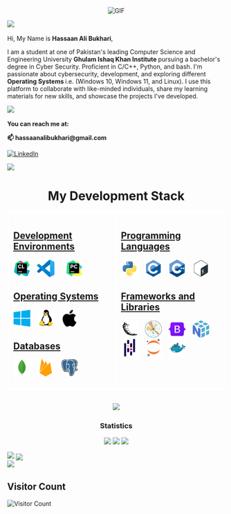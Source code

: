 <p align="center">
    <img height="400" width="750" alt="GIF" src="./cyber-attack-.gif" />
</p>

<img src="https://user-images.githubusercontent.com/73097560/115834477-dbab4500-a447-11eb-908a-139a6edaec5c.gif">

Hi, My Name is <strong>Hassaan Ali Bukhari</strong>,

I am a student at one of Pakistan's leading Computer Science and Engineering University <strong> Ghulam Ishaq Khan Institute </strong> pursuing a bachelor's degree in Cyber Security. Proficient in C/C++, Python, and bash. I'm passionate about cybersecurity, development, and exploring different <strong> Operating Systems </strong> i.e. (Windows 10, Windows 11, and Linux). I use this platform to collaborate with like-minded individuals, share my learning materials for new skills, and showcase the projects I've developed.

<img src="https://user-images.githubusercontent.com/73097560/115834477-dbab4500-a447-11eb-908a-139a6edaec5c.gif">

<strong> You can reach me at: </strong>
<p> <strong>📫 hassaanalibukhari@gmail.com </strong> </p>

[![LinkedIn](https://img.shields.io/badge/LinkedIn-%230077B5.svg?logo=linkedin&logoColor=white)](https://linkedin.com/in/hassaan-ali-bukhari)

<img src="https://user-images.githubusercontent.com/73097560/115834477-dbab4500-a447-11eb-908a-139a6edaec5c.gif">


<div align="center">
  <strong><h1>My Development Stack</h1></strong>
</div>

<div align="center">
  <table style="border: 2px solid white; border-collapse: collapse;">
    <tr>
      <td valign="top" width="50%" style="border: 2px solid white; padding: 10px;">

## <u>Development Environments</u>
<img src="https://raw.githubusercontent.com/devicons/devicon/master/icons/clion/clion-original.svg" alt="CLion" width="40px" />&nbsp;&nbsp;&nbsp;
<img src="https://raw.githubusercontent.com/devicons/devicon/master/icons/vscode/vscode-original.svg" alt="VSCode" width="40px" />&nbsp;&nbsp;&nbsp;&nbsp;&nbsp;&nbsp;
<img src="https://raw.githubusercontent.com/devicons/devicon/master/icons/pycharm/pycharm-original.svg" alt="PyCharm" width="40px" />

## <u>Operating Systems</u>
<img src="https://raw.githubusercontent.com/devicons/devicon/master/icons/windows8/windows8-original.svg" alt="Windows" width="40px" />&nbsp;&nbsp;&nbsp;
<img src="https://raw.githubusercontent.com/devicons/devicon/master/icons/linux/linux-original.svg" alt="Kali Linux" width="40px" />&nbsp;&nbsp;&nbsp;
<img src="https://raw.githubusercontent.com/devicons/devicon/master/icons/apple/apple-original.svg" alt="macOS" width="40px" />

## <u>Databases</u>
<img src="https://raw.githubusercontent.com/devicons/devicon/master/icons/mongodb/mongodb-original.svg" alt="MongoDB" width="40px" />&nbsp;&nbsp;&nbsp;
<img src="https://raw.githubusercontent.com/devicons/devicon/master/icons/firebase/firebase-plain.svg" alt="Firebase" width="40px" />&nbsp;&nbsp;&nbsp;
<img src="https://raw.githubusercontent.com/devicons/devicon/master/icons/postgresql/postgresql-original.svg" alt="PostgreSQL" width="40px" />

</td>
<td valign="top" width="50%" style="border: 2px solid white; padding: 10px;">

## <u>Programming Languages</u>
<img src="https://raw.githubusercontent.com/devicons/devicon/master/icons/python/python-original.svg" alt="Python" width="40px" />&nbsp;&nbsp;&nbsp;
<img src="https://raw.githubusercontent.com/devicons/devicon/master/icons/c/c-original.svg" alt="C" width="40px" />&nbsp;&nbsp;&nbsp;
<img src="https://raw.githubusercontent.com/devicons/devicon/master/icons/cplusplus/cplusplus-original.svg" alt="C++" width="40px" />&nbsp;&nbsp;&nbsp;
<img src="https://raw.githubusercontent.com/devicons/devicon/master/icons/bash/bash-original.svg" alt="Bash" width="40px" />

## <u>Frameworks and Libraries</u>
<img src="https://raw.githubusercontent.com/devicons/devicon/master/icons/flask/flask-original.svg" alt="Flask" width="40px" />&nbsp;&nbsp;&nbsp;
<img src="https://raw.githubusercontent.com/devicons/devicon/master/icons/matplotlib/matplotlib-original.svg" alt="Matplotlib" width="40px" />&nbsp;&nbsp;&nbsp;
<img src="https://raw.githubusercontent.com/devicons/devicon/master/icons/bootstrap/bootstrap-original.svg" alt="Bootstrap" width="40px" />&nbsp;&nbsp;&nbsp;
<img src="https://raw.githubusercontent.com/devicons/devicon/master/icons/numpy/numpy-original.svg" alt="NumPy" width="40px" />&nbsp;&nbsp;&nbsp;
<img src="https://raw.githubusercontent.com/devicons/devicon/master/icons/pandas/pandas-original.svg" alt="Pandas" width="40px" />&nbsp;&nbsp;&nbsp;
<img src="https://raw.githubusercontent.com/devicons/devicon/master/icons/jupyter/jupyter-original.svg" alt="Jupyter Notebook" width="40px" />&nbsp;&nbsp;&nbsp;
<img src="https://raw.githubusercontent.com/devicons/devicon/master/icons/docker/docker-original.svg" alt="Docker" width="40px" />

</td>
    </tr>
  </table>
</div>

<div align="center">
    <br>
    <img src="https://user-images.githubusercontent.com/73097560/115834477-dbab4500-a447-11eb-908a-139a6edaec5c.gif">
    <h3 align="center">Statistics</h3>
    
   [![](https://github-readme-stats.vercel.app/api?username=B3TA-BLOCKER&theme=radical&hide_border=false&include_all_commits=false&count_private=false)](https://github.com/B3TA-BLOCKER)
 [![](https://denvercoder1-github-readme-stats.vercel.app/api/top-langs/?username=B3TA-BLOCKER&langs_count=8&layout=compact&theme=radical&hide_border=false)](https://github.com/alsiam)
  [![](https://github-readme-streak-stats.herokuapp.com/?user=B3TA-BLOCKER&theme=radical&hide_border=false)](https://github.com/B3TA-BLOCKER)
</div>

<img src="https://user-images.githubusercontent.com/73097560/115834477-dbab4500-a447-11eb-908a-139a6edaec5c.gif">
<img align="center" src="https://github-readme-activity-graph.vercel.app/graph?username=B3TA-BLOCKER&bg_color=151515&color=9b59b6&line=9b59b6&point=ffffff&area=true&hide_border=true" />
<br>
<img src="https://user-images.githubusercontent.com/73097560/115834477-dbab4500-a447-11eb-908a-139a6edaec5c.gif">

## Visitor Count
![Visitor Count](https://profile-counter.glitch.me/B3TA-BLOCKER/count.svg)
